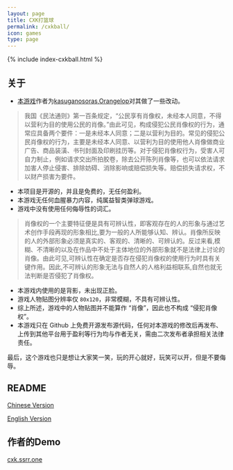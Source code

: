 ```yaml
---
layout: page
title: CXK打篮球
permalink: /cxkball/
icon: games
type: page
---
```


{% include index-cxkball.html %}

## 关于
- [本游戏](https://github.com/kasuganosoras/cxk-ball)作者为[kasuganosoras](https://github.com/kasuganosoras/),[Orangelop](https://github.com/Orangelop)对其做了一些改动。
> 我国《民法通则》第一百条规定，“公民享有肖像权，未经本人同意，不得以营利为目的使用公民的肖像。”由此可见，构成侵犯公民肖像权的行为，通常应具备两个要件：一是未经本人同意；二是以营利为目的。常见的侵犯公民肖像权的行为，主要是未经本人同意、以营利为目的使用他人肖像做商业广告、商品装潢、书刊封面及印刷挂历等。对于侵犯肖像权行为，受害人可自力制止，例如请求交出所拍胶卷，除去公开陈列肖像等，也可以依法请求加害人停止侵害、排除妨碍、消除影响或赔偿损失等。赔偿损失请求权，不以财产损害为要件。

- 本项目是开源的，并且是免费的，无任何盈利。
- 本游戏无任何血腥暴力内容，纯属益智类弹球游戏。
- 游戏中没有使用任何侮辱性的词汇。

> 肖像权的一个主要特征便是具有可辨认性，即客观存在的人的形象与通过艺术创作手段再现的形象相比,要为一般的人所能够认知、辨认。肖像所反映的人的外部形象必须是真实的、客观的、清晰的、可辨认的。反过来看,模糊、不清晰的以及在作品中不处于主体地位的外部形象就不是法律上讨论的肖像。由此可见,可辨认性在确定是否存在侵犯肖像权的使用行为时具有关键作用。因此,不可辨认的形象无法与自然人的人格利益相联系,自然也就无法判断是否侵犯了肖像权。

- 本游戏内使用的是背影，未出现正脸。
- 游戏人物贴图分辨率仅 `80x120`，非常模糊，不具有可辨认性。
- 综上所述，游戏中的人物贴图并不能算作 “肖像”，因此也不构成 “侵犯肖像权”。
- 本游戏只在 Github 上免费开源发布源代码，任何对本游戏的修改后再发布、上传到其他平台用于盈利等行为均与作者无关，需由二次发布者承担相关法律责任。

最后，这个游戏也只是想让大家笑一笑，玩的开心就好，玩笑可以开，但是不要侮辱。

## README

[Chinese Version](--KEEP--)

[English Version](--KEEP--)

## 作者的Demo

[cxk.ssrr.one](https://cxk.ssrr.one/)
